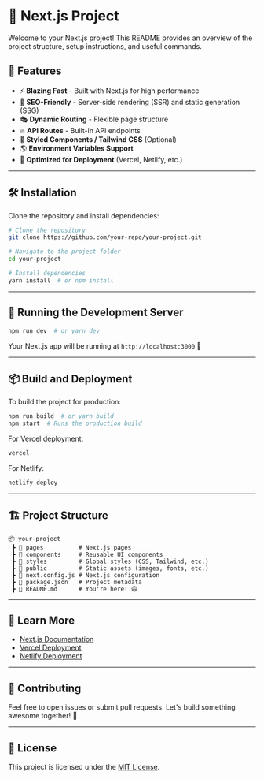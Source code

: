 # 🚀 Next.js Project

Welcome to your Next.js project! This README provides an overview of the project structure, setup instructions, and useful commands.

## 📌 Features

- ⚡ **Blazing Fast** - Built with Next.js for high performance
- 🎨 **SEO-Friendly** - Server-side rendering (SSR) and static generation (SSG)
- 🎭 **Dynamic Routing** - Flexible page structure
- 🔥 **API Routes** - Built-in API endpoints
- 🎨 **Styled Components / Tailwind CSS** (Optional)
- 🌎 **Environment Variables Support**
- 🚀 **Optimized for Deployment** (Vercel, Netlify, etc.)

---

## 🛠️ Installation

Clone the repository and install dependencies:

```bash
# Clone the repository
git clone https://github.com/your-repo/your-project.git

# Navigate to the project folder
cd your-project

# Install dependencies
yarn install  # or npm install
```

---

## 🚀 Running the Development Server

```bash
npm run dev  # or yarn dev
```

Your Next.js app will be running at `http://localhost:3000` 🚀

---

## 📦 Build and Deployment

To build the project for production:

```bash
npm run build  # or yarn build
npm start  # Runs the production build
```

For Vercel deployment:

```bash
vercel
```

For Netlify:

```bash
netlify deploy
```

---

## 🏗️ Project Structure

```plaintext
📦 your-project
 ┣ 📂 pages          # Next.js pages
 ┣ 📂 components     # Reusable UI components
 ┣ 📂 styles         # Global styles (CSS, Tailwind, etc.)
 ┣ 📂 public         # Static assets (images, fonts, etc.)
 ┣ 📜 next.config.js # Next.js configuration
 ┣ 📜 package.json   # Project metadata
 ┣ 📜 README.md      # You're here! 😃
```

---

## 📖 Learn More

- [Next.js Documentation](https://nextjs.org/docs)
- [Vercel Deployment](https://vercel.com/docs)
- [Netlify Deployment](https://docs.netlify.com)

---

## 🤝 Contributing

Feel free to open issues or submit pull requests. Let's build something awesome together! 🚀

---

## 📝 License

This project is licensed under the [MIT License](LICENSE).

